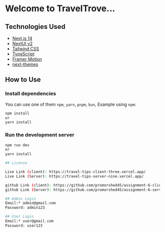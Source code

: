 # Welcome to TravelTrove...


## Technologies Used

- [Next.js 14](https://nextjs.org/docs/getting-started)
- [NextUI v2](https://nextui.org/)
- [Tailwind CSS](https://tailwindcss.com/)
- [TypeScript](https://www.typescriptlang.org/)
- [Framer Motion](https://www.framer.com/motion/)
- [next-themes](https://github.com/pacocoursey/next-themes)

## How to Use

### Install dependencies

You can use one of them `npm`, `yarn`, `pnpm`, `bun`, Example using `npm`:

```bash
npm install
or
yarn install
```

### Run the development server

```bash
npm run dev
or
yarn install

## License

Live Link (client): https://travel-tips-client-three.vercel.app/
Live Link (Server): https://travel-tips-server-nine.vercel.app/

github Link (client): https://github.com/promorshed45/assignment-6-client
github Link (Server): https://github.com/promorshed45/assignment-6-server

## Admin Login
Email:* admin@gmail.com
Password: admin123

## User Login
Email:* user@gmail.com
Password: user123


